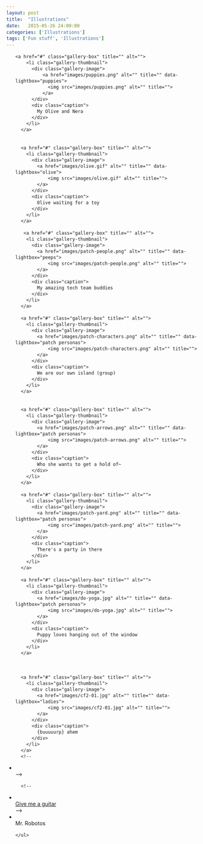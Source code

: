 ```yaml
---
layout: post
title:  "Illustrations"
date:   2015-05-26 24:00:00
categories: ['Illustrations']
tags: ['Fun stuff', 'Illustrations']
---
```

<ul class="gallery">
    
    <a href="#" class="gallery-box" title="" alt=""> 
        <li class="gallery-thumbnail">
          <div class="gallery-image">	
	          <a href="images/puppies.png" alt="" title="" data-lightbox="puppies">
	          	<img src="images/puppies.png" alt="" title="">
	          </a>	
          </div>
          <div class="caption">
            My Olive and Nera
          </div>
        </li>
      </a>
      
      
      <a href="#" class="gallery-box" title="" alt=""> 
        <li class="gallery-thumbnail">
          <div class="gallery-image"> 
            <a href="images/olive.gif" alt="" title="" data-lightbox="olive">
	          	<img src="images/olive.gif" alt="" title="">
	        </a>	
          </div>
          <div class="caption">
            Olive waiting for a toy
          </div>
        </li>
      </a>
      
       <a href="#" class="gallery-box" title="" alt=""> 
        <li class="gallery-thumbnail">
          <div class="gallery-image"> 
            <a href="images/patch-people.png" alt="" title="" data-lightbox="peeps">
	          	<img src="images/patch-people.png" alt="" title="">
	        </a>
          </div>
          <div class="caption">
            My amazing tech team buddies
          </div>
        </li>
      </a>
      
      <a href="#" class="gallery-box" title="" alt=""> 
        <li class="gallery-thumbnail">
          <div class="gallery-image"> 
            <a href="images/patch-characters.png" alt="" title="" data-lightbox="patch personas">
	          	<img src="images/patch-characters.png" alt="" title="">
	        </a>
          </div>
          <div class="caption">
            We are our own island (group)
          </div>
        </li>
      </a>
      
      
      <a href="#" class="gallery-box" title="" alt=""> 
        <li class="gallery-thumbnail">
          <div class="gallery-image"> 
            <a href="images/patch-arrows.png" alt="" title="" data-lightbox="patch personas">
	          	<img src="images/patch-arrows.png" alt="" title="">
	        </a>
          </div>
          <div class="caption">
            Who she wants to get a hold of~ 
          </div>
        </li>
      </a>
      
      <a href="#" class="gallery-box" title="" alt=""> 
        <li class="gallery-thumbnail">
          <div class="gallery-image"> 
            <a href="images/patch-yard.png" alt="" title="" data-lightbox="patch personas">
	          	<img src="images/patch-yard.png" alt="" title="">
	        </a>
          </div>
          <div class="caption">
            There's a party in there
          </div>
        </li>
      </a>
      
      <a href="#" class="gallery-box" title="" alt=""> 
        <li class="gallery-thumbnail">
          <div class="gallery-image"> 
            <a href="images/do-yoga.jpg" alt="" title="" data-lightbox="patch personas">
	          	<img src="images/do-yoga.jpg" alt="" title="">
	        </a>
          </div>
          <div class="caption">
            Puppy loves hanging out of the window
          </div>
        </li>
      </a>
      
     
      
      <a href="#" class="gallery-box" title="" alt=""> 
        <li class="gallery-thumbnail">
          <div class="gallery-image"> 
            <a href="images/cf2-01.jpg" alt="" title="" data-lightbox="ladies">
	          	<img src="images/cf2-01.jpg" alt="" title="">
	        </a>
          </div>         
          <div class="caption">
            {buuuuurp} ahem
          </div>
        </li>
      </a>
      <!--
<a href="#" class="gallery-box" title="" alt=""> 
        <li class="gallery-thumbnail">
          <div class="gallery-image"> 
            <img src="images/cottonflow_ebb-02.png" alt="" title="">
          </div>
          <div class="caption">
          </div>
        </li>
      </a>
-->
      
      
      <!--
<a href="#" class="gallery-box" title="" alt=""> 
        <li class="gallery-thumbnail">
          <div class="gallery-image"> 
            <img src="images/cottonflow_ebb-02.png" alt="" title="">
          </div>
          <div class="caption">
            Give me a guitar
          </div>
        </li>
      </a>
-->
      <a href="#" class="gallery-box" title="" alt=""> 
        <li class="gallery-thumbnail">
          <div class="gallery-image"> 
            <a href="http://marieazcueta.com/images/robots-03.png" alt="" title="" data-lightbox="robots">
	          	<img src="http://marieazcueta.com/images/robots-03.png" alt="" title="">
	        </a>
          </div>
          <div class="caption">
            Mr. Robotos
          </div>
        </li>
      </a>
      <!--
<a href="#" class="gallery-box" title="" alt=""> 
        <li class="gallery-thumbnail">
          <div class="gallery-image"> 
            <img src="images/divesting-doloris.jpg" alt="" title="">
          </div>
          <div class="caption">
          </div>
        </li>
      </a>
-->
     
      
    </ul>


[jekyll-gh]: https://github.com/jekyll/jekyll
[jekyll]:    http://jekyllrb.com

